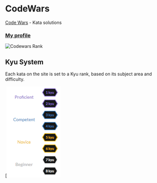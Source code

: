 # CodeWars
[Code Wars](https://www.codewars.com/) - Kata solutions

### [My profile](https://www.codewars.com/users/BuccaneerDev)
![Codewars Rank](https://www.codewars.com/users/BuccaneerDev/badges/large)

## Kyu System
Each kata on the site is set to a Kyu rank, based on its subject area and difficulty.

[![ranks.png](https://raw.githubusercontent.com/Ventrosky/code-wars/master/ranks.PNG)
